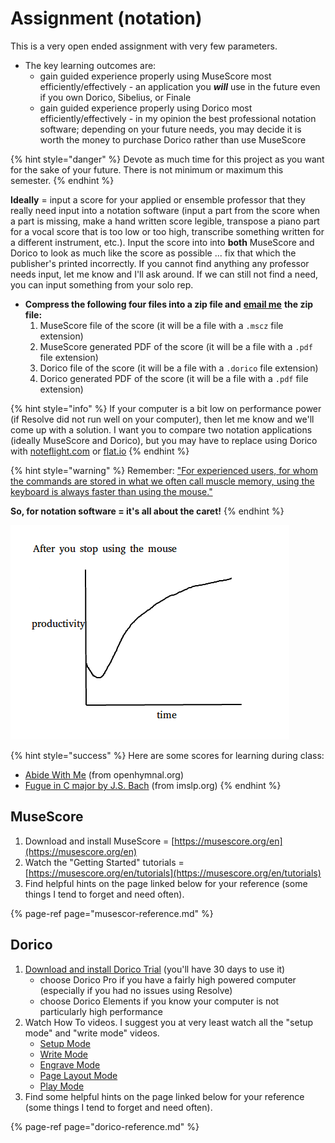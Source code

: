 # Assignment \(notation\)

This is a very open ended assignment with very few parameters. 

* The key learning outcomes are:
  * gain guided experience properly using MuseScore most efficiently/effectively - an application you _**will**_ use in the future even if you own Dorico, Sibelius, or Finale
  * gain guided experience properly using Dorico most efficiently/effectively - in my opinion the best professional notation software; depending on your future needs, you may decide it is worth the money to purchase Dorico rather than use MuseScore

{% hint style="danger" %}
Devote as much time for this project as you want for the sake of your future. There is not minimum or maximum this semester.
{% endhint %}

**Ideally** = input a score for your applied or ensemble professor that they really need input into a notation software \(input a part from the score when a part is missing, make a hand written score legible, transpose a piano part for a vocal score that is too low or too high, transcribe something written for a different instrument, etc.\). Input the score into into **both** MuseScore and Dorico to look as much like the score as possible ...  fix that which the publisher's printed incorrectly. If you cannot find anything any professor needs input, let me know and I'll ask around. If we can still not find a need, you can input something from your solo rep.

* **Compress the following four files into a zip file and** [**email me**](https://www.baylor.edu/music/index.php?id=951763) **the zip file:**
  1. MuseScore file of the score \(it will be a file with a `.mscz` file extension\)
  2. MuseScore generated PDF of the score \(it will be a file with a `.pdf` file extension\)
  3. Dorico file of the score \(it will be a file with a `.dorico` file extension\)
  4. Dorico generated PDF of the score \(it will be a file with a `.pdf` file extension\)

{% hint style="info" %}
If your computer is a bit low on performance power \(if Resolve did not run well on your computer\), then let me know and we'll come up with a solution. I want you to compare two notation applications \(ideally MuseScore and Dorico\), but you may have to replace using Dorico with [noteflight.com](https://www.noteflight.com/) or [flat.io](https://flat.io/)
{% endhint %}

{% hint style="warning" %}
Remember: ["For experienced users, for whom the commands are stored in what we often call muscle memory, using the keyboard is always faster than using the mouse."](https://www.codementor.io/@igorpejic/it-s-time-to-stop-using-the-mouse-hg895pcbh)

**So, for notation software = it's all about the caret!**
{% endhint %}

![](../../../.gitbook/assets/image%20%283%29.png)

{% hint style="success" %}
Here are some scores for learning during class:

* [Abide With Me](http://openhymnal.org/Pdf/Abide_With_Me-Eventide.pdf) \(from openhymnal.org\)
* [Fugue in C major by J.S. Bach](https://imslp.org/wiki/Fugue_in_C_major,_BWV_952_%28Bach,_Johann_Sebastian%29#IMSLP323148) \(from imslp.org\)
{% endhint %}

## MuseScore

1. Download and install MuseScore = [https://musescore.org/en](https://musescore.org/en)
2. Watch the "Getting Started" tutorials = [https://musescore.org/en/tutorials](https://musescore.org/en/tutorials)
3. Find helpful hints on the page linked below for your reference \(some things I tend to forget and need often\).

{% page-ref page="musescor-reference.md" %}

## Dorico

1. [Download and install Dorico Trial](https://new.steinberg.net/dorico/trial/) \(you'll have 30 days to use it\)
   * choose Dorico Pro if you have a fairly high powered computer \(especially if you had no issues using Resolve\)
   * choose Dorico Elements if you know your computer is not particularly high performance
2. Watch How To videos. I suggest you at very least watch all the "setup mode" and "write mode" videos.
   * [Setup Mode](https://www.youtube.com/playlist?list=PLoyaeouPUsdsCpYCYhxnK5j-o6U8q8Hpv)
   * [Write Mode](https://www.youtube.com/playlist?list=PLoyaeouPUsdsnltPMEyV6pzuHh6cs9-Cp)
   * [Engrave Mode](https://www.youtube.com/playlist?list=PLoyaeouPUsdvy438lfsc78RZxhKTdOcKN)
   * [Page Layout Mode](https://www.youtube.com/playlist?list=PLoyaeouPUsdtQAPZqIiDYPNVCJEczPYaG)
   * [Play Mode](https://www.youtube.com/playlist?list=PLoyaeouPUsdt6H-SQgBH3_2-_qC-YxGHA)
3. Find some helpful hints on the page linked below for your reference \(some things I tend to forget and need often\).

{% page-ref page="dorico-reference.md" %}



